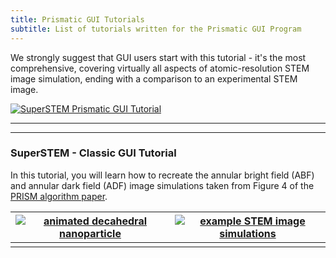 ```yaml
---
title: Prismatic GUI Tutorials
subtitle: List of tutorials written for the Prismatic GUI Program
---
```


We strongly suggest that GUI users start with this tutorial - it's the most comprehensive, covering virtually all aspects of atomic-resolution STEM image simulation, ending with a comparison to an experimental STEM image.

[![SuperSTEM Prismatic GUI Tutorial](http://prism-em.com/img/SuperSTEMcrop.png)](http://prism-em.com/tutorial-SuperSTEM)

---
---

### SuperSTEM - Classic GUI Tutorial

In this tutorial, you will learn how to recreate the annular bright field (ABF) and annular dark field (ADF) image simulations taken from Figure 4 of the [PRISM algorithm paper](http://dx.doi.org/10.1186/s40679-017-0046-1).

| [![animated decahedral nanoparticle](img/decaRotate01.gif)](http://prism-em.com/tutorial-classic)  | [![example STEM image simulations](img/deca_sim_01_overview.png)](http://prism-em.com/tutorial-classic) |
|:---:|:---:|
|  |  |




